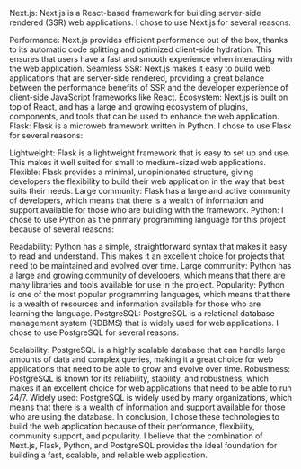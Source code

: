 Next.js:
Next.js is a React-based framework for building server-side rendered (SSR) web applications. I chose to use Next.js for several reasons:

Performance: Next.js provides efficient performance out of the box, thanks to its automatic code splitting and optimized client-side hydration. This ensures that users have a fast and smooth experience when interacting with the web application.
Seamless SSR: Next.js makes it easy to build web applications that are server-side rendered, providing a great balance between the performance benefits of SSR and the developer experience of client-side JavaScript frameworks like React.
Ecosystem: Next.js is built on top of React, and has a large and growing ecosystem of plugins, components, and tools that can be used to enhance the web application.
Flask:
Flask is a microweb framework written in Python. I chose to use Flask for several reasons:

Lightweight: Flask is a lightweight framework that is easy to set up and use. This makes it well suited for small to medium-sized web applications.
Flexible: Flask provides a minimal, unopinionated structure, giving developers the flexibility to build their web application in the way that best suits their needs.
Large community: Flask has a large and active community of developers, which means that there is a wealth of information and support available for those who are building with the framework.
Python:
I chose to use Python as the primary programming language for this project because of several reasons:

Readability: Python has a simple, straightforward syntax that makes it easy to read and understand. This makes it an excellent choice for projects that need to be maintained and evolved over time.
Large community: Python has a large and growing community of developers, which means that there are many libraries and tools available for use in the project.
Popularity: Python is one of the most popular programming languages, which means that there is a wealth of resources and information available for those who are learning the language.
PostgreSQL:
PostgreSQL is a relational database management system (RDBMS) that is widely used for web applications. I chose to use PostgreSQL for several reasons:

Scalability: PostgreSQL is a highly scalable database that can handle large amounts of data and complex queries, making it a great choice for web applications that need to be able to grow and evolve over time.
Robustness: PostgreSQL is known for its reliability, stability, and robustness, which makes it an excellent choice for web applications that need to be able to run 24/7.
Widely used: PostgreSQL is widely used by many organizations, which means that there is a wealth of information and support available for those who are using the database.
In conclusion, I chose these technologies to build the web application because of their performance, flexibility, community support, and popularity. I believe that the combination of Next.js, Flask, Python, and PostgreSQL provides the ideal foundation for building a fast, scalable, and reliable web application.